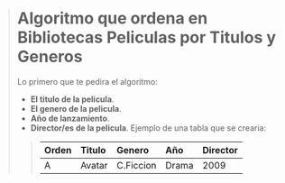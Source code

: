 ># Algoritmo que ordena en Bibliotecas Peliculas por Titulos y Generos
> Lo primero que te pedira el algoritmo:
>- **El titulo de la pelicula**.
>- **El genero de la pelicula**.
>- **Año de lanzamiento**.
>- **Director/es de la pelicula**.
>  Ejemplo de una tabla que se crearia:
>> |Orden|Titulo|Genero|Año|Director|
>> |:----|:-----|:-----|:--|:-------|
>> |A    |Avatar |C.Ficcion| Drama| 2009|James Cameron|

